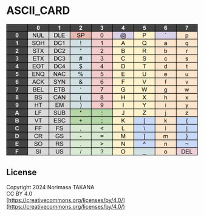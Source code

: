 # ASCII\_CARD
![](ASCII_table.png)

## License
Copyright 2024 Norimasa TAKANA  
CC BY 4.0  
[https://creativecommons.org/licenses/by/4.0/](https://creativecommons.org/licenses/by/4.0/)  
